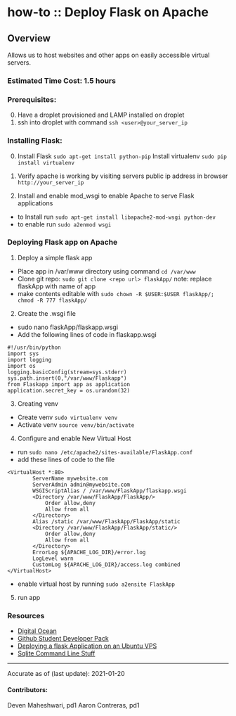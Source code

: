 # how-to :: Deploy Flask on Apache

## Overview
Allows us to host websites and other apps on easily accessible virtual servers.

### Estimated Time Cost: 1.5 hours

### Prerequisites:
0. Have a droplet provisioned and LAMP installed on droplet
1. ssh into droplet with command `ssh <user>@your_server_ip`

### Installing Flask:

0. Install Flask `sudo apt-get install python-pip`
   Install virtualenv `sudo pip install virtualenv`

1. Verify apache is working by visiting servers public ip address in browser `http://your_server_ip`

2. Install and enable mod_wsgi to enable Apache to serve Flask applications
- to Install run `sudo apt-get install libapache2-mod-wsgi python-dev`
- to enable run `sudo a2enmod wsgi`


### Deploying Flask app on Apache

1. Deploy a simple flask app
- Place app in /var/www directory using command `cd /var/www`
- Clone git repo: `sudo git clone <repo url> flaskApp/` note: replace flaskApp with name of app
- make contents editable with `sudo chown -R $USER:$USER flaskApp/; chmod -R 777 flaskApp/`

2. Create the .wsgi file
- sudo nano flaskApp/flaskapp.wsgi
- Add the following lines of code in flaskapp.wsgi

```
#!/usr/bin/python
import sys
import logging
import os
logging.basicConfig(stream=sys.stderr)
sys.path.insert(0,"/var/www/Flaskapp")
from Flaskapp import app as application
application.secret_key = os.urandom(32)
```

3. Creating venv
- Create venv `sudo virtualenv venv`
- Activate venv `source venv/bin/activate`

4. Configure and enable New Virtual Host
- run `sudo nano /etc/apache2/sites-available/FlaskApp.conf`
- add these lines of code to the file

```
<VirtualHost *:80>
		ServerName mywebsite.com
		ServerAdmin admin@mywebsite.com
		WSGIScriptAlias / /var/www/FlaskApp/flaskapp.wsgi
		<Directory /var/www/FlaskApp/FlaskApp/>
			Order allow,deny
			Allow from all
		</Directory>
		Alias /static /var/www/FlaskApp/FlaskApp/static
		<Directory /var/www/FlaskApp/FlaskApp/static/>
			Order allow,deny
			Allow from all
		</Directory>
		ErrorLog ${APACHE_LOG_DIR}/error.log
		LogLevel warn
		CustomLog ${APACHE_LOG_DIR}/access.log combined
</VirtualHost>
```

- enable virtual host by running `sudo a2ensite FlaskApp`

5. run app


### Resources
* [Digital Ocean](https://www.digitalocean.com/)
* [Github Student Developer Pack](https://education.github.com/pack)
* [Deploying a flask Application on an Ubuntu VPS](https://www.digitalocean.com/community/tutorials/how-to-deploy-a-flask-application-on-an-ubuntu-vps)
* [Sqlite Command Line Stuff](https://sqlite.org/cli.html)



---

Accurate as of (last update): 2021-01-20

#### Contributors:
Deven Maheshwari, pd1
Aaron Contreras, pd1
